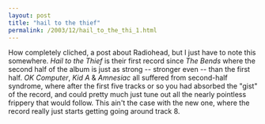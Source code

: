 ```yaml
---
layout: post
title: "hail to the thief"
permalink: /2003/12/hail_to_the_thi_1.html
---
```


<p>How completely cliched, a post about Radiohead, but I just have to note this somewhere.  <i>Hail to the Thief</i> is their first record since <i>The Bends</i> where the second half of the album is just as strong -- stronger even -- than the first half.  <i>OK Computer</i>, <i>Kid A</i> & <i>Amnesiac</i> all suffered from second-half syndrome, where after the first five tracks or so you had absorbed the "gist" of the record, and could pretty much just tune out all the nearly pointless frippery that would follow.  This ain't the case with the new one, where the record really just starts getting going around track 8.</p>


